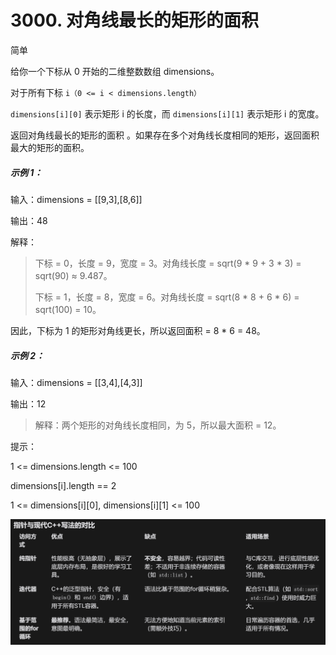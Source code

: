 
# 3000. 对角线最长的矩形的面积
      
简单
      
给你一个下标从 0 开始的二维整数数组 dimensions。

对于所有下标 `i（0 <= i < dimensions.length）`

`dimensions[i][0]` 表示矩形 i 的长度，而 `dimensions[i][1]` 表示矩形 i 的宽度。

返回对角线最长的矩形的面积 。如果存在多个对角线长度相同的矩形，返回面积最大的矩形的面积。



##### 示例 1：

输入：dimensions = [[9,3],[8,6]]

输出：48

解释：
>下标 = 0，长度 = 9，宽度 = 3。对角线长度 = sqrt(9 * 9 + 3 * 3) = sqrt(90) ≈ 9.487。
>
>下标 = 1，长度 = 8，宽度 = 6。对角线长度 = sqrt(8 * 8 + 6 * 6) = sqrt(100) = 10。

因此，下标为 1 的矩形对角线更长，所以返回面积 = 8 * 6 = 48。

##### 示例 2：

输入：dimensions = [[3,4],[4,3]]

输出：12

>解释：两个矩形的对角线长度相同，为 5，所以最大面积 = 12。


提示：

1 <= dimensions.length <= 100

dimensions[i].length == 2

1 <= dimensions[i][0], dimensions[i][1] <= 100


![img.png](img.png)
